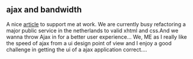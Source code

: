 <article><h2>ajax and bandwidth</h2>A nice <a href="http://webperformanceinc.com/library/reports/AjaxBandwidth/index.html">article</a> to support me at work. We are currently busy refactoring a major public service in the netherlands to valid xhtml and css.And we wanna throw Ajax in for a better user experience... We, ME as I really like the speed of ajax from a ui design point of view and I enjoy a good challenge in getting the ui of a ajax application correct....</article>